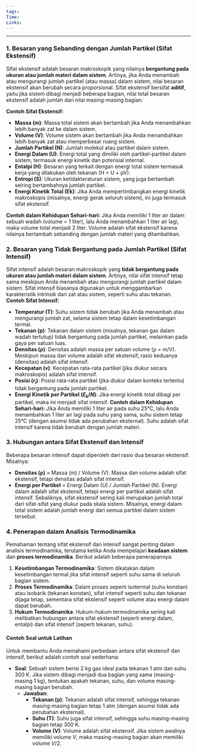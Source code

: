 ```yaml
---
tags: 
Time: 
Links:
---
```

---
### 1. Besaran yang Sebanding dengan Jumlah Partikel (Sifat Ekstensif)
Sifat ekstensif adalah besaran makroskopik yang nilainya **bergantung pada ukuran atau jumlah materi dalam sistem**. Artinya, jika Anda menambah atau mengurangi jumlah partikel (atau massa) dalam sistem, nilai besaran ekstensif akan berubah secara proporsional. Sifat ekstensif bersifat **aditif**, yaitu jika sistem dibagi menjadi beberapa bagian, nilai total besaran ekstensif adalah jumlah dari nilai masing-masing bagian.

**Contoh Sifat Ekstensif:**

- **Massa (m)**: Massa total sistem akan bertambah jika Anda menambahkan lebih banyak zat ke dalam sistem.
- **Volume (V)**: Volume sistem akan bertambah jika Anda menambahkan lebih banyak zat atau memperbesar ruang sistem.
- **Jumlah Partikel (N)**: Jumlah molekul atau partikel dalam sistem.
- **Energi Dalam (U)**: Energi total yang dimiliki oleh partikel-partikel dalam sistem, termasuk energi kinetik dan potensial internal.
- **Entalpi (H)**: Besaran yang terkait dengan energi total sistem termasuk kerja yang dilakukan oleh tekanan (H = U + pV).
- **Entropi (S)**: Ukuran ketidakteraturan sistem, yang juga bertambah seiring bertambahnya jumlah partikel.
- **Energi Kinetik Total (Ek)**: Jika Anda mempertimbangkan energi kinetik makroskopis (misalnya, energi gerak seluruh sistem), ini juga termasuk sifat ekstensif.

**Contoh dalam Kehidupan Sehari-hari:** Jika Anda memiliki 1 liter air dalam sebuah wadah (volume = 1 liter), lalu Anda menambahkan 1 liter air lagi, maka volume total menjadi 2 liter. Volume adalah sifat ekstensif karena nilainya bertambah sebanding dengan jumlah materi yang ditambahkan.
### 2. Besaran yang Tidak Bergantung pada Jumlah Partikel (Sifat Intensif)
Sifat intensif adalah besaran makroskopik yang **tidak bergantung pada ukuran atau jumlah materi dalam sistem**. Artinya, nilai sifat intensif tetap sama meskipun Anda menambah atau mengurangi jumlah partikel dalam sistem. Sifat intensif biasanya digunakan untuk menggambarkan karakteristik intrinsik dari zat atau sistem, seperti suhu atau tekanan.
**Contoh Sifat Intensif:**
- **Temperatur (T)**: Suhu sistem tidak berubah jika Anda menambah atau mengurangi jumlah zat, selama sistem tetap dalam kesetimbangan termal.
- **Tekanan (p)**: Tekanan dalam sistem (misalnya, tekanan gas dalam wadah tertutup) tidak bergantung pada jumlah partikel, melainkan pada gaya per satuan luas.
- **Densitas (ρ)**: Densitas adalah massa per satuan volume (ρ = m/V). Meskipun massa dan volume adalah sifat ekstensif, rasio keduanya (densitas) adalah sifat intensif.
- **Kecepatan (v)**: Kecepatan rata-rata partikel (jika diukur secara makroskopis) adalah sifat intensif.
- **Posisi ($r_i$)**: Posisi rata-rata partikel (jika diukur dalam konteks tertentu) tidak bergantung pada jumlah partikel.
- **Energi Kinetik per Partikel ($E_k/N$)**: Jika energi kinetik total dibagi per partikel, maka ini menjadi sifat intensif.
**Contoh dalam Kehidupan Sehari-hari:** Jika Anda memiliki 1 liter air pada suhu 25°C, lalu Anda menambahkan 1 liter air lagi pada suhu yang sama, suhu sistem tetap 25°C (dengan asumsi tidak ada perubahan eksternal). Suhu adalah sifat intensif karena tidak berubah dengan jumlah materi.
### 3. Hubungan antara Sifat Ekstensif dan Intensif
Beberapa besaran intensif dapat diperoleh dari rasio dua besaran ekstensif. Misalnya:
- **Densitas (ρ)** = Massa (m) / Volume (V). Massa dan volume adalah sifat ekstensif, tetapi densitas adalah sifat intensif.
- **Energi per Partikel** = Energi Dalam (U) / Jumlah Partikel (N). Energi dalam adalah sifat ekstensif, tetapi energi per partikel adalah sifat intensif.
Sebaliknya, sifat ekstensif sering kali merupakan jumlah total dari sifat-sifat yang diukur pada skala sistem. Misalnya, energi dalam total sistem adalah jumlah energi dari semua partikel dalam sistem tersebut.
### 4. Penerapan dalam Analisis Termodinamika
Pemahaman tentang sifat ekstensif dan intensif sangat penting dalam analisis termodinamika, terutama ketika Anda mempelajari **keadaan sistem** dan **proses termodinamika**. Berikut adalah beberapa penerapannya:
1. **Kesetimbangan Termodinamika**: Sistem dikatakan dalam kesetimbangan termal jika sifat intensif seperti suhu sama di seluruh bagian sistem.
2. **Proses Termodinamika**: Dalam proses seperti isotermal (suhu konstan) atau isobarik (tekanan konstan), sifat intensif seperti suhu dan tekanan dijaga tetap, sementara sifat ekstensif seperti volume atau energi dalam dapat berubah.
3. **Hukum Termodinamika**: Hukum-hukum termodinamika sering kali melibatkan hubungan antara sifat ekstensif (seperti energi dalam, entalpi) dan sifat intensif (seperti tekanan, suhu).
#### **Contoh Soal untuk Latihan**
Untuk membantu Anda memahami perbedaan antara sifat ekstensif dan intensif, berikut adalah contoh soal sederhana:
- **Soal**: Sebuah sistem berisi 2 kg gas ideal pada tekanan 1 atm dan suhu 300 K. Jika sistem dibagi menjadi dua bagian yang sama (masing-masing 1 kg), tentukan apakah tekanan, suhu, dan volume masing-masing bagian berubah.
    - **Jawaban**:
        - **Tekanan (p)**: Tekanan adalah sifat intensif, sehingga tekanan masing-masing bagian tetap 1 atm (dengan asumsi tidak ada perubahan eksternal).
        - **Suhu (T)**: Suhu juga sifat intensif, sehingga suhu masing-masing bagian tetap 300 K.
        - **Volume (V)**: Volume adalah sifat ekstensif. Jika sistem awalnya memiliki volume $V$, maka masing-masing bagian akan memiliki volume $V/2$.